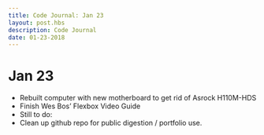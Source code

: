 ```yaml
---
title: Code Journal: Jan 23
layout: post.hbs
description: Code Journal
date: 01-23-2018
---
```

# Jan 23

- Rebuilt computer with new motherboard to get rid of Asrock H110M-HDS
- Finish Wes Bos’ Flexbox Video Guide
- Still to do:
- Clean up github repo for public digestion / portfolio use.